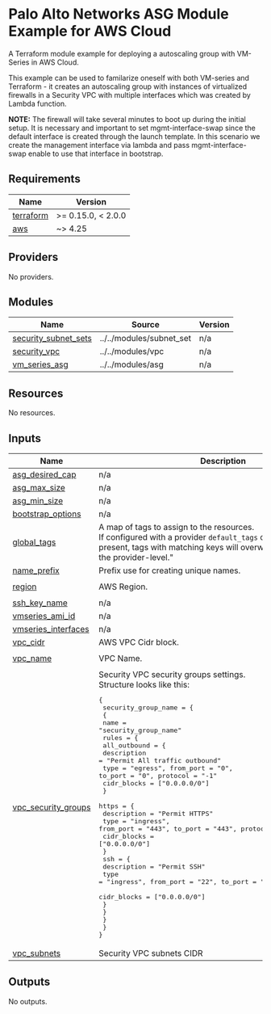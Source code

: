 # Palo Alto Networks ASG Module Example for AWS Cloud

A Terraform module example for deploying a autoscaling group with VM-Series in AWS Cloud.

This example can be used to familarize oneself with both VM-series and Terraform - it creates an autoscaling group with instances of virtualized firewalls in a Security VPC with multiple interfaces which was created by Lambda function.

**NOTE:**
The firewall will take several minutes to boot up during the initial setup.
It is necessary and important to set mgmt-interface-swap since the default interface is created through the launch template.
In this scenario we create the management interface via lambda and pass mgmt-interface-swap enable to use that interface in bootstrap.

<!-- BEGIN_TF_DOCS -->
## Requirements

| Name                                                                      | Version            |
| ------------------------------------------------------------------------- | ------------------ |
| <a name="requirement_terraform"></a> [terraform](#requirement\_terraform) | >= 0.15.0, < 2.0.0 |
| <a name="requirement_aws"></a> [aws](#requirement\_aws)                   | ~> 4.25            |

## Providers

No providers.

## Modules

| Name                                                                                                 | Source                   | Version |
| ---------------------------------------------------------------------------------------------------- | ------------------------ | ------- |
| <a name="module_security_subnet_sets"></a> [security\_subnet\_sets](#module\_security\_subnet\_sets) | ../../modules/subnet_set | n/a     |
| <a name="module_security_vpc"></a> [security\_vpc](#module\_security\_vpc)                           | ../../modules/vpc        | n/a     |
| <a name="module_vm_series_asg"></a> [vm\_series\_asg](#module\_vm\_series\_asg)                      | ../../modules/asg        | n/a     |

## Resources

No resources.

## Inputs

| Name                                                                                            | Description                                                                                                                                                                                                                                                                                                                                                                                                                                                                                                                                                                                                                                                                                                                                                                                                                                                               | Type       | Default          | Required |
| ----------------------------------------------------------------------------------------------- | ------------------------------------------------------------------------------------------------------------------------------------------------------------------------------------------------------------------------------------------------------------------------------------------------------------------------------------------------------------------------------------------------------------------------------------------------------------------------------------------------------------------------------------------------------------------------------------------------------------------------------------------------------------------------------------------------------------------------------------------------------------------------------------------------------------------------------------------------------------------------- | ---------- | ---------------- | :------: |
| <a name="input_asg_desired_cap"></a> [asg\_desired\_cap](#input\_asg\_desired\_cap)             | n/a                                                                                                                                                                                                                                                                                                                                                                                                                                                                                                                                                                                                                                                                                                                                                                                                                                                                       | `number`   | `1`              |    no    |
| <a name="input_asg_max_size"></a> [asg\_max\_size](#input\_asg\_max\_size)                      | n/a                                                                                                                                                                                                                                                                                                                                                                                                                                                                                                                                                                                                                                                                                                                                                                                                                                                                       | `number`   | `10`             |    no    |
| <a name="input_asg_min_size"></a> [asg\_min\_size](#input\_asg\_min\_size)                      | n/a                                                                                                                                                                                                                                                                                                                                                                                                                                                                                                                                                                                                                                                                                                                                                                                                                                                                       | `number`   | `1`              |    no    |
| <a name="input_bootstrap_options"></a> [bootstrap\_options](#input\_bootstrap\_options)         | n/a                                                                                                                                                                                                                                                                                                                                                                                                                                                                                                                                                                                                                                                                                                                                                                                                                                                                       | `any`      | n/a              |   yes    |
| <a name="input_global_tags"></a> [global\_tags](#input\_global\_tags)                           | A map of tags to assign to the resources.<br>If configured with a provider `default_tags` configuration block present, tags with matching keys will overwrite those defined at the provider-level."                                                                                                                                                                                                                                                                                                                                                                                                                                                                                                                                                                                                                                                                       | `map(any)` | `{}`             |    no    |
| <a name="input_name_prefix"></a> [name\_prefix](#input\_name\_prefix)                           | Prefix use for creating unique names.                                                                                                                                                                                                                                                                                                                                                                                                                                                                                                                                                                                                                                                                                                                                                                                                                                     | `string`   | `""`             |    no    |
| <a name="input_region"></a> [region](#input\_region)                                            | AWS Region.                                                                                                                                                                                                                                                                                                                                                                                                                                                                                                                                                                                                                                                                                                                                                                                                                                                               | `string`   | `"us-east-1"`    |    no    |
| <a name="input_ssh_key_name"></a> [ssh\_key\_name](#input\_ssh\_key\_name)                      | n/a                                                                                                                                                                                                                                                                                                                                                                                                                                                                                                                                                                                                                                                                                                                                                                                                                                                                       | `any`      | n/a              |   yes    |
| <a name="input_vmseries_ami_id"></a> [vmseries\_ami\_id](#input\_vmseries\_ami\_id)             | n/a                                                                                                                                                                                                                                                                                                                                                                                                                                                                                                                                                                                                                                                                                                                                                                                                                                                                       | `any`      | n/a              |   yes    |
| <a name="input_vmseries_interfaces"></a> [vmseries\_interfaces](#input\_vmseries\_interfaces)   | n/a                                                                                                                                                                                                                                                                                                                                                                                                                                                                                                                                                                                                                                                                                                                                                                                                                                                                       | `any`      | n/a              |   yes    |
| <a name="input_vpc_cidr"></a> [vpc\_cidr](#input\_vpc\_cidr)                                    | AWS VPC Cidr block.                                                                                                                                                                                                                                                                                                                                                                                                                                                                                                                                                                                                                                                                                                                                                                                                                                                       | `string`   | n/a              |   yes    |
| <a name="input_vpc_name"></a> [vpc\_name](#input\_vpc\_name)                                    | VPC Name.                                                                                                                                                                                                                                                                                                                                                                                                                                                                                                                                                                                                                                                                                                                                                                                                                                                                 | `string`   | `"security-vpc"` |    no    |
| <a name="input_vpc_security_groups"></a> [vpc\_security\_groups](#input\_vpc\_security\_groups) | Security VPC security groups settings.<br>Structure looks like this:<pre>{<br>  security_group_name = {<br>    {<br>      name = "security_group_name"<br>      rules = {<br>        all_outbound = {<br>          description = "Permit All traffic outbound"<br>          type        = "egress", from_port = "0", to_port = "0", protocol = "-1"<br>          cidr_blocks = ["0.0.0.0/0"]<br>        }<br>        https = {<br>          description = "Permit HTTPS"<br>          type        = "ingress", from_port = "443", to_port = "443", protocol = "tcp"<br>          cidr_blocks = ["0.0.0.0/0"]<br>        }<br>        ssh = {<br>          description = "Permit SSH"<br>          type        = "ingress", from_port = "22", to_port = "22", protocol = "tcp"<br>          cidr_blocks = ["0.0.0.0/0"]<br>        }<br>      }<br>    }<br>  }<br>}</pre> | `map(any)` | n/a              |   yes    |
| <a name="input_vpc_subnets"></a> [vpc\_subnets](#input\_vpc\_subnets)                           | Security VPC subnets CIDR                                                                                                                                                                                                                                                                                                                                                                                                                                                                                                                                                                                                                                                                                                                                                                                                                                                 | `map(any)` | `{}`             |    no    |

## Outputs

No outputs.
<!-- END_TF_DOCS -->